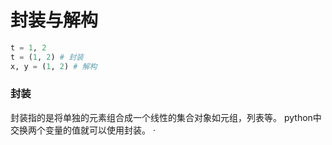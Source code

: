 # 封装与解构
``` python
t = 1, 2
t = (1, 2) # 封装
x, y = (1, 2) # 解构
```
###  封装
封装指的是将单独的元素组合成一个线性的集合对象如元组，列表等。 python中交换两个变量的值就可以使用封装。
·
<!--stackedit_data:
eyJoaXN0b3J5IjpbNzM0MzY4OTQxLDk2MjUzMzA4OSwtMjgyND
I1MTQ1LDEwNTg2ODc2MDMsLTIzOTE0NjIyNF19
-->